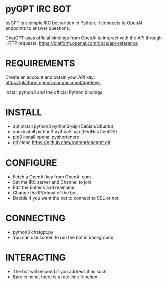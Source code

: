 # pyGPT IRC BOT
pyGPT is a simple IRC bot written in Python. It connects to OpenAI endpoints to answer questions.

ChatGPT uses official bindings from OpenAI to interact with the API through HTTP requests: https://platform.openai.com/docs/api-reference


# REQUIREMENTS
Create an account and obtain your API key: https://platform.openai.com/account/api-keys

Install python3 and the official Python bindings:


# INSTALL
* apt install python3 python3-pip (Debian/Ubuntu)
* yum install python3 python3-pip (RedHat/CentOS)
* pip3 install openai pyshorteners
* git clone https://github.com/rootopt/chatgpt.git


# CONFIGURE
* Fetch a OpenAI key from OpenAI.com
* Set the IRC server and Channel to join.
* Edit the botnick and realname.
* Change the IP/Vhost of the bot.
* Decide if you want the bot to connect to SSL or not.


# CONNECTING
* python3 chatgpt.py
* You can use screen to run the bot in background.

# INTERACTING
* The bot will respond if you address it as such.
* Bare in mind, there is a rate limit function.
